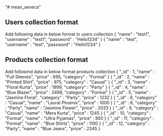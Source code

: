 "# mean_seneca" 

## Users collection format
Add following data in below format in users collection
{ "name" : "test1", "username" : "test1", "password" : "Hello1234" }
{ "name" : "test", "username" : "test", "password" : "Hello1234" }

## Products collection format
Add followind data in below format products collection
{ "_id" : 1, "name" : "Full Sleeves", "price" : 695, "category" : "Formal" }
{ "_id" : 2, "name" : "Printed Shirt", "price" : 975, "category" : "Casual" }
{ "_id" : 3, "name" : "Floral Kurta", "price" : 1999, "category" : "Party" }
{ "_id" : 4, "name" : "Blue Blazer", "price" : 2499, "category" : "Formal" }
{ "_id" : 5, "name" : "Jasmine Floral", "category" : "Party", "price" : 1232 }
{ "_id" : 6, "category" : "Casual", "name" : "Laural Phoenix", "price" : 1000 }
{ "_id" : 8, "category" : "Party", "name" : "Jasmine Flower", "price" : 2033 }
{ "_id" : 9, "category" : "Casual", "name" : "Mera Kurta", "price" : 1245 }
{ "_id" : 10, "category" : "Formal", "name" : "Ultra Pyjamas", "price" : 850 }
{ "_id" : 11, "category" : "Formal", "name" : "Blue Shirts", "price" : 1100 }
{ "_id" : 12, "category" : "Party", "name" : "Blue Jeans", "price" : 2345 }
